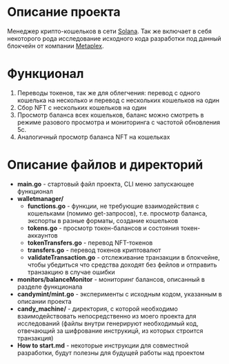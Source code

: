 # Описание проекта
Менеджер крипто-кошельков в сети [Solana](https://solana.com/). Так же включает в себя некоторого рода исследование исходного кода разработки под данный блокчейн от компании [Metaplex](https://docs.metaplex.com/).

# Функционал
1) Переводы токенов, так же для облегчения: перевод с одного кошелька на несколько и перевод с нескольких кошельков на один
2) Сбор NFT с нескольких кошельков на один
3) Просмотр баланса всех кошельков, баланс можно смотреть в режиме разового просмотра и мониторинга с частотой обновления 5с.
4) Аналогичный просмотр баланса NFT на кошельках

# Описание файлов и директорий
+ **main.go** - стартовый файл проекта, CLI меню запускающее функционал
+ **walletmanager/**
    + **functions.go** - функции, не требующие взаимодействия с кошельками (помимо get-запросов), т.е. просмотр баланса, экспорты в разные форматы, создание кошельков
    + **tokens.go** - просмотр токен-балансов и состояния токен-аккаунтов
    + **tokenTransfers.go** - перевод NFT-токенов
    + **transfers.go** - перевод токенов криптовалют
    + **validateTransaction.go** - отслеживание транзакции в блокчейне, чтобы убедиться что средства доходят без фейлов и отправить транзакцию в случае ошибки
+ **monitors/balanceMonitor** - мониторинг балансов, описанный в разделе функционала
+ **candymint/mint.go** - эксперименты с исходным кодом, указанным в описании проекта
+ **candy_machine/** - директория, с которой необходимо взаимодействовать непосредственно из моего проекта для исследований (файлы внутри генерируют необходимый код, отвечающий за шифрование инструкицй, из которых строится транзакция)
+ **How to start.md** - некоторые инструкции для совместной разработки, будут полезны для будущей работы над проектом
